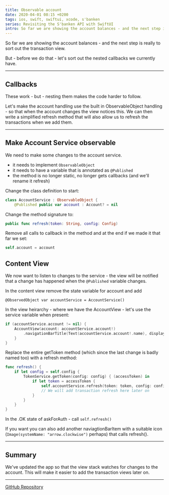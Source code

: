 ```yaml
---
title: Observable account
date: 2020-04-01 08:15 +0200
tags: ios, swift, swiftui, xcode, s'banken
series: Revisiting the S'banken API with SwiftUI
intro: So far we are showing the account balances - and the next step is really to sort out the transaction view.
---
```


So far we are showing the account balances - and the next step is really to sort out the transaction view.

But - before we do that - let's sort out the nested callbacks we currently have.

---

## Callbacks

These work - but - nesting them makes the code harder to follow.

Let's make the account handling use the built in ObservableObject handling - so that when the account changes the view notices this. We can then write a simplified refresh method that will also allow us to refresh the transactions when we add them.

---

## Make Account Service observable

We need to make some changes to the account service.

- it needs to implement `ObservableObject`
- it needs to have a variable that is annotated as `@Published`
- the method is no longer static, no longer gets callbacks (and we'll rename it refresh)

Change the class definition to start:

```swift
class AccountService : ObservableObject {
    @Published public var account : Account? = nil
```

Change the method signature to:

```swift
public func refresh(token: String, config: Config)
```

Remove all calls to callback in the method and at the end if we made it that far we set:

```swift
self.account = account
```

## Content View

We now want to listen to changes to the service - the view will be notified that a change has happened when the `@Published` variable changes.

In the content view remove the state variable for account and add

```
@ObservedObject var accountService = AccountService()
```

In the view heirarchy - where we have the AccountView - let's use the service variable when present:

```swift
if (accountService.account != nil) {
    AccountView(account: accountService.account!)
        .navigationBarTitle(Text(accountService.account!.name), displayMode: .inline)
    }
}
```

Replace the entire getToken method (which since the last change is badly named too) with a refresh method:

```swift
func refresh() {
    if let config = self.config {
        TokenService.getToken(config: config) { (accessToken) in
            if let token = accessToken {
                self.accountService.refresh(token: token, config: config)
                // We will add transaction refresh here later on
            }
        }
    }
}
```

In the .OK state of askForAuth - call `self.refresh()`

If you want you can also add another naviagtionBarItem with a suitable icon (`Image(systemName: "arrow.clockwise")` perhaps) that calls refresh().

---

## Summary

We've updated the app so that the view stack watches for changes to the account. This will make it easier to add the transaction views later on.

---

[GitHub Repository](https://github.com/chrissearle/lommepenger-swiftui)
